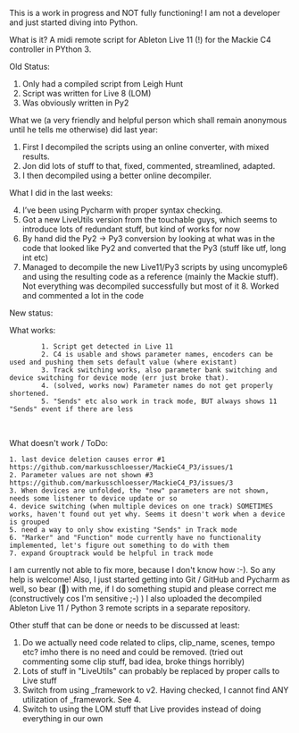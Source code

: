This is a work in progress and NOT fully functioning! 
I am not a developer and just started diving into Python.

What is it?
A midi remote script for Ableton Live 11 (!) for the Mackie C4 controller in PYthon 3.

Old Status:
1. Only had a compiled script from Leigh Hunt
2. Script was written for Live 8 (LOM)
3. Was obviously written in Py2
 

What we (a very friendly and helpful person which shall remain anonymous until he tells me otherwise) did last year:
  1. First I decompiled the scripts using an online converter, with mixed results.
  2. Jon did lots of stuff to that, fixed, commented, streamlined, adapted. 
  3. I then decompiled using a better online decompiler.
 

What I did in the last weeks:

  4. I’ve been using Pycharm with proper syntax checking.
  5. Got a new LiveUtils version from the touchable guys, which seems to introduce lots of redundant stuff, but kind of works for now
  6. By hand did the Py2 -> Py3 conversion by looking at what was in the code that looked like Py2 and converted that the Py3 (stuff like utf, long int etc)
  7. Managed to decompile the new Live11/Py3 scripts by using uncomyple6 and using the resulting code as a reference (mainly the Mackie stuff). Not everything was decompiled successfully but most of it
	8. Worked and commented a lot in the code
 


New status:

What works:

			1. Script get detected in Live 11
			2. C4 is usable and shows parameter names, encoders can be used and pushing them sets default value (where existant)
			3. Track switching works, also parameter bank switching and device switching for device mode (err just broke that). 
			4. (solved, works now) Parameter names do not get properly shortened.  
			5. "Sends" etc also work in track mode, BUT always shows 11 "Sends" event if there are less	
 

What doesn't work / ToDo:

    1. last device deletion causes error #1 https://github.com/markusschloesser/MackieC4_P3/issues/1
    2. Parameter values are not shown #3 https://github.com/markusschloesser/MackieC4_P3/issues/3
    3. When devices are unfolded, the "new" parameters are not shown, needs some listener to device update or so
    4. device switching (when multiple devices on one track) SOMETIMES works, haven't found out yet why. Seems it doesn't work when a device is grouped
    5. need a way to only show existing "Sends" in Track mode
    6. "Marker" and "Function" mode currently have no functionality implemented, let's figure out something to do with them
	7. expand Grouptrack would be helpful in track mode


I am currently not able to fix more, because I don't know how :-). So any help is welcome! Also, I just started getting into Git / GitHub and Pycharm as well, so bear (🐻) with me, if I do something stupid and please correct me (constructively cos I'm sensitive ;-) )
I also uploaded the decompiled Ableton Live 11 / Python 3 remote scripts in a separate repository.

Other stuff that can be done or needs to be discussed at least:
1. Do we actually need code related to clips, clip_name, scenes, tempo etc? imho there is no need and could be removed. (tried out commenting some clip stuff, bad idea, broke things horribly) 
2. Lots of stuff in "LiveUtils" can probably be replaced by proper calls to Live stuff
3. Switch from using _framework to v2. Having checked, I cannot find ANY utilization of _framework. See 4.
4. Switch to using the LOM stuff that Live provides instead of doing everything in our own 
